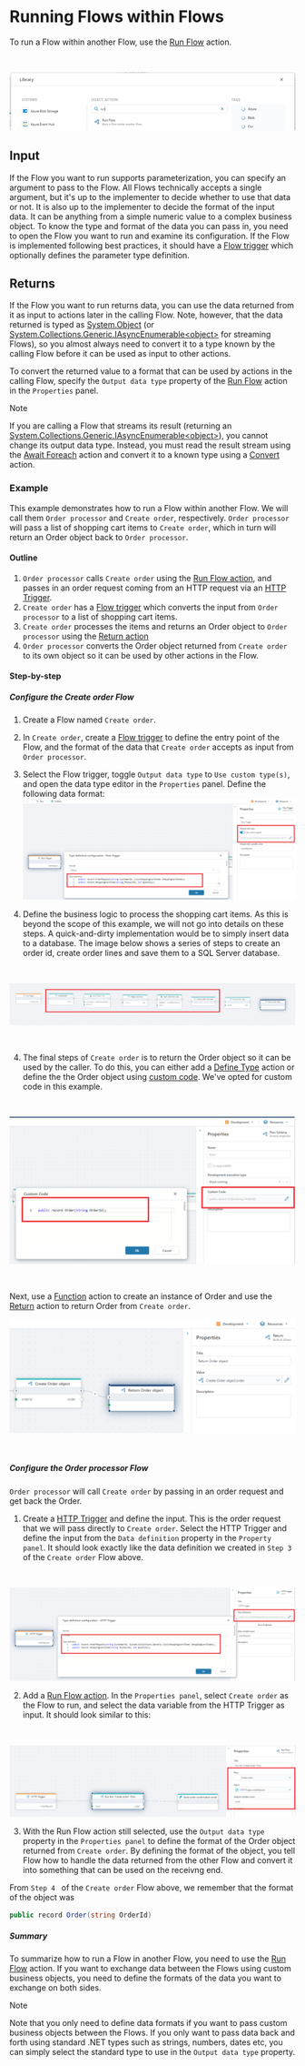 
# Running Flows within Flows

To run a Flow within another Flow, use the [Run Flow](../../actions/built-in/run-flow.md) action. 
 
<br/>

![img](../../../../images/running4.png)

## Input

If the Flow you want to run supports parameterization, you can specify an argument to pass to the Flow. All Flows technically accepts a single argument, but it's up to the implementer to decide whether to use that data or not. It is also up to the implementer to decide the format of the input data. It can be anything from a simple numeric value to a complex business object. To know the type and format of the data you can pass in, you need to open the Flow you want to run and examine its configuration. If the Flow is implemented following best practices, it should have a [Flow trigger](../../triggers/flow-trigger.md) which optionally defines the parameter type definition.

## Returns

If the Flow you want to run returns data, you can use the data returned from it as input to actions later in the calling Flow. Note, however, that the data returned is typed as [System.Object](https://learn.microsoft.com/en-us/dotnet/api/system.object) (or [System.Collections.Generic.IAsyncEnumerable&lt;object&gt;](https://learn.microsoft.com/en-us/dotnet/api/system.collections.generic.iasyncenumerable-1) for streaming Flows), so you almost always need to convert it to a type known by the calling Flow before it can be used as input to other actions. 

To convert the returned value to a format that can be used by actions in the calling Flow, specify the `Output data type` property of the [Run Flow](../../actions/built-in/run-flow.md) action in the `Properties` panel. 

> [!NOTE]
> If you are calling a Flow that streams its result (returning an [System.Collections.Generic.IAsyncEnumerable&lt;object&gt;](https://learn.microsoft.com/en-us/dotnet/api/system.collections.generic.iasyncenumerable-1)), you cannot change its output data type. Instead, you must read the result stream using the [Await Foreach](../../actions/built-in/await-foreach.md) action and convert it to a known type using a [Convert](../../actions/built-in/convert.md) action.
 

### Example

This example demonstrates how to run a Flow within another Flow. We will call them `Order processor` and `Create order`, respectively.
`Order processor` will pass a list of shopping cart items to `Create order`, which in turn will return an Order object back to `Order processor`.

#### Outline

1) `Order processor` calls `Create order` using the [Run Flow action](../../actions/built-in/run-flow.md), and passes in an order request coming from an HTTP request via an [HTTP Trigger](../../triggers/http-trigger.md).  
2) `Create order` has a [Flow trigger](../../triggers/flow-trigger.md) which converts the input from `Order processor` to a list of shopping cart items.
3) `Create order` processes the items and returns an Order object to `Order processor` using the [Return action](../../actions/built-in/return.md)
4) `Order processor` converts the Order object returned from `Create order` to its own object so it can be used by other actions in the Flow.


#### Step-by-step

##### Configure the Create order Flow

1) Create a Flow named `Create order`.

2) In `Create order`, create a [Flow trigger](../../triggers/flow-trigger.md) to define the entry point of the Flow, and the format of the data that `Create order` accepts as input from `Order processor`.

3) Select the Flow trigger, toggle `Output data type` to `Use custom type(s)`, and open the data type editor in the `Properties` panel. Define the following data format:  
![img](../../../../images/nested_execution_example_create_order_datatype.png)

4) Define the business logic to process the shopping cart items. As this is beyond the scope of this example, we will not go into details on these steps. A quick-and-dirty implementation would be to simply insert data to a database. The image below shows a series of steps to create an order id, create order lines and save them to a SQL Server database.
<br/>

![img](/images/nested_execution_example_insert_to_db.png)

<br/>

4) The final steps of `Create order` is to return the Order object so it can be used by the caller. 
To do this, you can either add a [Define Type](../../actions/built-in/define-type.md) action or define the the Order object using [custom code](../defining-custom-code.md). We've opted for custom code in this example. 

<br/>

![img](/images/nested_execution_example_order_custom_code.png)

<br/>

Next, use a [Function](../../actions/built-in/function.md) action to create an instance of Order and use the [Return](../../actions/built-in/return.md) action to return Order from `Create order`.

![img](/images/nested_execution_example_return_order.png)

<br/>

##### Configure the Order processor Flow

`Order processor` will call `Create order` by passing in an order request and get back the Order.

1) Create a [HTTP Trigger](../../triggers/http-trigger.md) and define the input. This is the order request that we will pass directly to `Create order`. 
Select the HTTP Trigger and define the input from the `Data definition` property in the `Property panel`. It should look exactly like the data definition we created in `Step 3` of the `Create order` Flow above.

<br/>

![img](/images/nested_execution_example_create_order_request_datatype.png)

2) Add a [Run Flow action](../../actions/built-in/run-flow.md). In the `Properties panel`, select `Create order` as the Flow to run, and select the data variable from the HTTP Trigger as input. It should look similar to this:
<br/>

![img](/images/nested_execution_example_run_create_order.png)

3) With the Run Flow action still selected, use the `Output data type` property in the `Properties panel` to define the format of the Order object returned from `Create order`. By defining the format of the object, you tell Flow how to handle the data returned from the other Flow and convert it into something that can be used on the receivng end.  

From `Step 4 ` of the `Create order` Flow above, we remember that the format of the object was

```csharp
public record Order(string OrderId)
```

##### Summary

To summarize how to run a Flow in another Flow, you need to use the [Run Flow](../../actions/built-in/run-flow.md) action.
If you want to exchange data between the Flows using custom business objects, you need to define the formats of the data you want to exchange on both sides. 

> [!NOTE]
> Note that you only need to define data formats if you want to pass custom business objects between the Flows. If you only want to pass data back and forth  using standard .NET types such as strings, numbers, dates etc, you can simply select the standard type to use in the `Output data type` property. 

